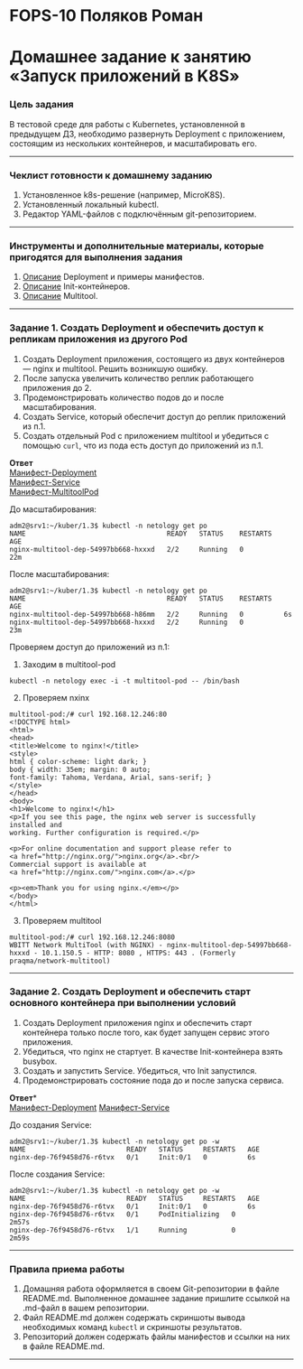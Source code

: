 # FOPS-10 Поляков Роман

# Домашнее задание к занятию «Запуск приложений в K8S»

### Цель задания

В тестовой среде для работы с Kubernetes, установленной в предыдущем ДЗ, необходимо развернуть Deployment с приложением, состоящим из нескольких контейнеров, и масштабировать его.

------

### Чеклист готовности к домашнему заданию

1. Установленное k8s-решение (например, MicroK8S).
2. Установленный локальный kubectl.
3. Редактор YAML-файлов с подключённым git-репозиторием.

------

### Инструменты и дополнительные материалы, которые пригодятся для выполнения задания

1. [Описание](https://kubernetes.io/docs/concepts/workloads/controllers/deployment/) Deployment и примеры манифестов.
2. [Описание](https://kubernetes.io/docs/concepts/workloads/pods/init-containers/) Init-контейнеров.
3. [Описание](https://github.com/wbitt/Network-MultiTool) Multitool.

------

### Задание 1. Создать Deployment и обеспечить доступ к репликам приложения из другого Pod

1. Создать Deployment приложения, состоящего из двух контейнеров — nginx и multitool. Решить возникшую ошибку.
2. После запуска увеличить количество реплик работающего приложения до 2.
3. Продемонстрировать количество подов до и после масштабирования.
4. Создать Service, который обеспечит доступ до реплик приложений из п.1.
5. Создать отдельный Pod с приложением multitool и убедиться с помощью `curl`, что из пода есть доступ до приложений из п.1.
  
**Ответ**  
[Манифест-Deployment](https://github.com/bag2000/devops-netology/blob/main/12-kuber/1.3/files/deploy-netology-1.yaml)  
[Манифест-Service](https://github.com/bag2000/devops-netology/blob/main/12-kuber/1.3/files/service-netology-1.yaml)  
[Манифест-MultitoolPod](https://github.com/bag2000/devops-netology/blob/main/12-kuber/1.3/files/pod-multitool.yaml)
  
До масштабирования:  
```
adm2@srv1:~/kuber/1.3$ kubectl -n netology get po
NAME                                   READY   STATUS    RESTARTS   AGE
nginx-multitool-dep-54997bb668-hxxxd   2/2     Running   0          22m
```
  
После масштабирования:  
```
adm2@srv1:~/kuber/1.3$ kubectl -n netology get po
NAME                                   READY   STATUS    RESTARTS   AGE
nginx-multitool-dep-54997bb668-h86mm   2/2     Running   0          6s
nginx-multitool-dep-54997bb668-hxxxd   2/2     Running   0          23m
```
  
Проверяем доступ до приложений из п.1:  
1. Заходим в multitool-pod  
```
kubectl -n netology exec -i -t multitool-pod -- /bin/bash
```
  
2. Проверяем nxinx  
```
multitool-pod:/# curl 192.168.12.246:80
<!DOCTYPE html>
<html>
<head>
<title>Welcome to nginx!</title>
<style>
html { color-scheme: light dark; }
body { width: 35em; margin: 0 auto;
font-family: Tahoma, Verdana, Arial, sans-serif; }
</style>
</head>
<body>
<h1>Welcome to nginx!</h1>
<p>If you see this page, the nginx web server is successfully installed and
working. Further configuration is required.</p>

<p>For online documentation and support please refer to
<a href="http://nginx.org/">nginx.org</a>.<br/>
Commercial support is available at
<a href="http://nginx.com/">nginx.com</a>.</p>

<p><em>Thank you for using nginx.</em></p>
</body>
</html>
```
  
3. Проверяем multitool 
```
multitool-pod:/# curl 192.168.12.246:8080
WBITT Network MultiTool (with NGINX) - nginx-multitool-dep-54997bb668-hxxxd - 10.1.150.5 - HTTP: 8080 , HTTPS: 443 . (Formerly praqma/network-multitool)
```
  
------

### Задание 2. Создать Deployment и обеспечить старт основного контейнера при выполнении условий

1. Создать Deployment приложения nginx и обеспечить старт контейнера только после того, как будет запущен сервис этого приложения.
2. Убедиться, что nginx не стартует. В качестве Init-контейнера взять busybox.
3. Создать и запустить Service. Убедиться, что Init запустился.
4. Продемонстрировать состояние пода до и после запуска сервиса.
  
**Ответ***  
[Манифест-Deployment](https://github.com/bag2000/devops-netology/blob/main/12-kuber/1.3/files/deploy-netology-2.yaml) 
[Манифест-Service](https://github.com/bag2000/devops-netology/blob/main/12-kuber/1.3/files/service-netology-1.yaml)  
  
До создания Service:  
```
adm2@srv1:~/kuber/1.3$ kubectl -n netology get po -w
NAME                         READY   STATUS     RESTARTS   AGE
nginx-dep-76f9458d76-r6tvx   0/1     Init:0/1   0          6s
```
  
После создания Service:  
```
adm2@srv1:~/kuber/1.3$ kubectl -n netology get po -w
NAME                         READY   STATUS     RESTARTS   AGE
nginx-dep-76f9458d76-r6tvx   0/1     Init:0/1   0          6s
nginx-dep-76f9458d76-r6tvx   0/1     PodInitializing   0          2m57s
nginx-dep-76f9458d76-r6tvx   1/1     Running           0          2m59s
```
  
------

### Правила приема работы

1. Домашняя работа оформляется в своем Git-репозитории в файле README.md. Выполненное домашнее задание пришлите ссылкой на .md-файл в вашем репозитории.
2. Файл README.md должен содержать скриншоты вывода необходимых команд `kubectl` и скриншоты результатов.
3. Репозиторий должен содержать файлы манифестов и ссылки на них в файле README.md.

------